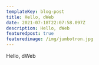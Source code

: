 ```yaml
---
templateKey: blog-post
title: Hello, dWeb
date: 2021-07-18T22:07:58.097Z
description: Hello, dWeb
featuredpost: true
featuredimage: /img/jumbotron.jpg
---
```

Hello, dWeb